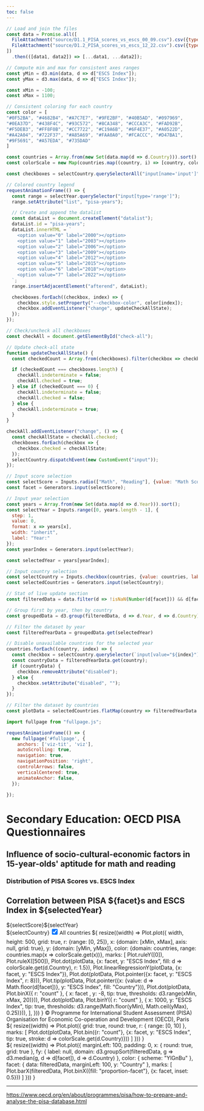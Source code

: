 ```yaml
---
toc: false
---
```


```js
// Load and join the files
const data = Promise.all([
  FileAttachment("source/D1.1_PISA_scores_vs_escs_00_09.csv").csv({typed: true}),
  FileAttachment("source/D1.2_PISA_scores_vs_escs_12_22.csv").csv({typed: true})
])
  .then(([data1, data2]) => [...data1, ...data2]);
```
```js
// Compute min and max for consistent axes ranges
const yMin = d3.min(data, d => d["ESCS Index"]);
const yMax = d3.max(data, d => d["ESCS Index"]);

const xMin = -100;
const xMax = 1100;
```
```js
// Consistent coloring for each country
const color = [
"#0F52BA", "#4682B4", "#A7C7E7", "#9FE2BF", "#40B5AD", "#097969",
"#0EA37D", "#438F4C", "#93C572", "#8CA348", "#CCCA3C", "#FAD92B",
"#F5DEB3", "#FF8F0B", "#CC7722", "#C19A6B", "#6F4E37", "#A0522D",
"#A42A04", "#722F37", "#A85A69", "#FAA0A0", "#FCACCC", "#D47BA1",
"#9F5691", "#A57EDA", "#735DAD"
]

const countries = Array.from(new Set(data.map(d => d.Country))).sort();
const colorScale = new Map(countries.map((country, i) => [country, color[i]]));
```
```js
const checkboxes = selectCountry.querySelectorAll("input[name='input']");
```
```js
// Colored country legend
requestAnimationFrame(() => {
  const range = selectYear.querySelector("input[type='range']");
  range.setAttribute("list", "pisa-years");

  // Create and append the datalist
  const dataList = document.createElement("datalist");
  dataList.id = "pisa-years";
  dataList.innerHTML = `
    <option value="0" label="2000"></option>
    <option value="1" label="2003"></option>
    <option value="2" label="2006"></option>
    <option value="3" label="2009"></option>
    <option value="4" label="2012"></option>
    <option value="5" label="2015"></option>
    <option value="6" label="2018"></option>
    <option value="7" label="2022"></option>
  `;
  range.insertAdjacentElement("afterend", dataList);

  checkboxes.forEach((checkbox, index) => {
    checkbox.style.setProperty("--checkbox-color", color[index]);
    checkbox.addEventListener("change", updateCheckAllState);
  });
});
```
```js
// Check/uncheck all checkboxes
const checkAll = document.getElementById("check-all");

// Update check-all state
function updateCheckAllState() {
  const checkedCount = Array.from(checkboxes).filter(checkbox => checkbox.checked).length;

  if (checkedCount === checkboxes.length) {
    checkAll.indeterminate = false;
    checkAll.checked = true;
  } else if (checkedCount === 0) {
    checkAll.indeterminate = false;
    checkAll.checked = false;
  } else {
    checkAll.indeterminate = true;
  }
}

checkAll.addEventListener("change", () => {
  const checkAllState = checkAll.checked;
  checkboxes.forEach(checkbox => {
    checkbox.checked = checkAllState;
  });
  selectCountry.dispatchEvent(new CustomEvent("input"));
});
```
```js
// Input score selection
const selectScore = Inputs.radio(["Math", "Reading"], {value: "Math Score", valueof: x => x + " Score", label: "Score:"});
const facet = Generators.input(selectScore);
```
```js
// Input year selection
const years = Array.from(new Set(data.map(d => d.Year))).sort();
const selectYear = Inputs.range([0, years.length - 1], {
  step: 1,
  value: 0,
  format: x => years[x],
  width: "inherit",
  label: "Year:"
});
const yearIndex = Generators.input(selectYear);
```
```js
const selectedYear = years[yearIndex];
``` 
```js
// Input country selection
const selectCountry = Inputs.checkbox(countries, {value: countries, label: "Countries:"});
const selectedCountries = Generators.input(selectCountry);
```
```js
// Stat of live update section
const filteredData = data.filter(d => !isNaN(Number(d[facet])) && d[facet] !== null && d[facet] !== undefined);
```
```js
// Group first by year, then by country
const groupedData = d3.group(filteredData, d => d.Year, d => d.Country);
```
```js
// Filter the dataset by year
const filteredYearData = groupedData.get(selectedYear)
```
```js
// Disable unavailable countries for the selected year
countries.forEach((country, index) => {
  const checkbox = selectCountry.querySelector(`input[value="${index}"]`);
  const countryData = filteredYearData.get(country);
  if (countryData) {
    checkbox.removeAttribute("disabled");
  } else {
    checkbox.setAttribute("disabled", "");
  }
});

// Filter the dataset by countries
const plotData = selectedCountries.flatMap(country => filteredYearData.get(country) || []);
```
```js
import fullpage from "fullpage.js";

requestAnimationFrame(() => {
  new fullpage('#fullpage', {
    anchors: ['viz-tit', 'viz'],
    autoScrolling: true,
    navigation: true,
    navigationPosition: 'right',
    controlArrows: false,
    verticalCentered: true,
    animateAnchor: false,
  });

});
```

# Secondary Education: OECD PISA Questionnaires

## Influence of socio-cultural-economic factors in 15-year-olds' aptitude for math and reading


### Distribution of PISA Scores vs. ESCS Index

<div class="card">
    <h2>Correlation between PISA ${facet}s and ESCS Index in ${selectedYear}</h2>
    <div id="options">
      ${selectScore}${selectYear}
    </div>
    ${selectCountry}
    <label>
      <input type="checkbox" id="check-all" checked="">
      All countries
    </label>
    ${
    resize((width) => Plot.plot({
      width,
      height: 500,
      grid: true,
      r: {range: [0, 25]},
      x: {domain: [xMin, xMax], axis: null, grid: true},
      y: {domain: [yMin, yMax]},
      color: {domain: countries, range: countries.map(x => colorScale.get(x))},
      marks: [
        Plot.ruleY([0]),
        Plot.ruleX([500]),
        Plot.dot(plotData, {x: facet, y: "ESCS Index", fill: d => colorScale.get(d.Country), r: 1.5}),
        Plot.linearRegressionY(plotData, {x: facet, y: "ESCS Index"}),
        Plot.dot(plotData, Plot.pointer({x: facet, y: "ESCS Index", r: 8})),
        Plot.tip(plotData, Plot.pointer({x: {value: d => Math.floor(d[facet])}, y: "ESCS Index", fill: "Country"})),
        Plot.dot(plotData, Plot.binX({ r: "count" }, { x: facet , y: -8, tip: true, thresholds: d3.range(xMin, xMax, 20)})),
        Plot.dot(plotData, Plot.binY({ r: "count" }, { x: 1000, y: "ESCS Index", tip: true, thresholds: d3.range(Math.floor(yMin), Math.ceil(yMax), 0.25)})),
      ],
  }))
  }
  © Programme for International Student Assessment (PISA) Organisation for Economic Co-operation and Development (OECD), Paris
</div>
    <div class="card">
    ${
    resize((width) => Plot.plot({
  grid: true,
  round: true,
  r: {
    range: [0, 10]
  },
  marks: [
    Plot.dot(plotData, Plot.bin({r: "count"}, {x: facet, y: "ESCS Index", tip: true, stroke: d => colorScale.get(d.Country)}))
  ]
  }))
  }
    </div>
    <div class="card">
    ${
    resize((width) => Plot.plot({
  marginLeft: 100,
  padding: 0,
  x: {
    round: true,
    grid: true
  },
  fy: {
    label: null,
    domain: d3.groupSort(filteredData, g => d3.median(g, d => d[facet]), d => d.Country)
  },
  color: {
    scheme: "YlGnBu"
  },
  facet: {
    data: filteredData,
    marginLeft: 100,
    y: "Country"
  },
  marks: [
    Plot.barX(filteredData, Plot.binX({fill: "proportion-facet"}, {x: facet, inset: 0.5}))
  ]
  }))
  }
    </div>

---

https://www.oecd.org/en/about/programmes/pisa/how-to-prepare-and-analyse-the-pisa-database.html


<style>

.card input[name="input"][type="checkbox"] {
  appearance: none;
  width: 15px;
  height: 15px;
  border: 2px solid;
  border-radius: 2.5px;
  margin: 2px;
  flex-shrink: 0;
  cursor: pointer;
  display: inline-block;
  border-color: var(--checkbox-color, gray);
}

.card input[name="input"][type="checkbox"]:checked {
  background-color: var(--checkbox-color, gray);
}

.card input[disabled] {
  background-color: var(--theme-foreground-fainter) !important;
  border-color: var(--theme-foreground-faint) !important;
}

#options {
  display: flex;
  flex-flow: nowrap;
}

#options form:nth-child(2) .inputs-3a86ea-input {
  flex: 1 1;
  width: 100%;
  display: flex;
  flex-flow: column;
}

.card input[type="range"] {
  margin-right: 6.5px !important;
}

datalist {
  width: 100%;
}

.inputs-3a86ea-checkbox {
  width: auto;
  max-width: 100% !important;
}

.inputs-3a86ea-checkbox > div label, .card > label {
  max-width: inherit !important;
  font-family: system-ui, sans-serif;
  margin-bottom: 0px;
}

.card > form div {
  width: 100%;
  display: grid;
  grid-auto-flow: column;
  grid-template-rows: repeat(3, 1fr);
  align-items: center;
  justify-items: left;
}

@container (max-width: 950px) {
  .inputs-3a86ea-checkbox > div label, .card > label {
    font-size: 10px;
  }
}

@container (max-width: 740px) {

  .card > form div {
    grid-template-rows: repeat(9, 1fr) !important;
  }

  #options {
    flex-flow: column;
  }

  form {
    margin: 0.1rem 0 !important;
  }
}

@container (min-width: 740px) {
  .card > label {
    margin-left: 126.5px;
  }
}

  #options form:nth-child(2) {
    width: 100%;
  }

.card > form {
  margin: 0 !important;
}


#check-all {
  margin-top: 2px;
  margin-left: 2px;
  margin-right: 2px;
  margin-bottom: 10px;
  width: 15px;
  height: 15px;
  flex-shrink: 0;
  cursor: pointer;
  display: inline-block;
}


</style>